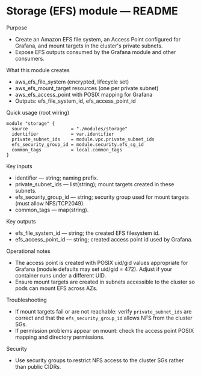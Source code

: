 # Storage (EFS) module — README

Purpose
- Create an Amazon EFS file system, an Access Point configured for Grafana, and mount targets in the cluster's private subnets.
- Expose EFS outputs consumed by the Grafana module and other consumers.

What this module creates
- aws_efs_file_system (encrypted, lifecycle set)
- aws_efs_mount_target resources (one per private subnet)
- aws_efs_access_point with POSIX mapping for Grafana
- Outputs: efs_file_system_id, efs_access_point_id

Quick usage (root wiring)
```hcl
module "storage" {
  source                = "./modules/storage"
  identifier            = var.identifier
  private_subnet_ids    = module.vpc.private_subnet_ids
  efs_security_group_id = module.security.efs_sg_id
  common_tags           = local.common_tags
}
```

Key inputs
- identifier — string; naming prefix.
- private_subnet_ids — list(string); mount targets created in these subnets.
- efs_security_group_id — string; security group used for mount targets (must allow NFS/TCP2049).
- common_tags — map(string).

Key outputs
- efs_file_system_id — string; the created EFS filesystem id.
- efs_access_point_id — string; created access point id used by Grafana.

Operational notes
- The access point is created with POSIX uid/gid values appropriate for Grafana (module defaults may set uid/gid = 472). Adjust if your container runs under a different UID.
- Ensure mount targets are created in subnets accessible to the cluster so pods can mount EFS across AZs.

Troubleshooting
- If mount targets fail or are not reachable: verify `private_subnet_ids` are correct and that the `efs_security_group_id` allows NFS from the cluster SGs.
- If permission problems appear on mount: check the access point POSIX mapping and directory permissions.

Security
- Use security groups to restrict NFS access to the cluster SGs rather than public CIDRs.
